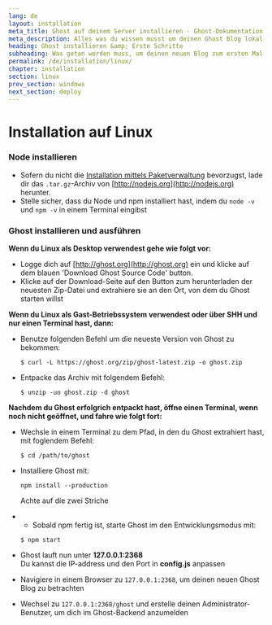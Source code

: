 ```yaml
---
lang: de
layout: installation
meta_title: Ghost auf deinem Server installieren - Ghost-Dokumentation
meta_description: Alles was du wissen musst um deinen Ghost Blog lokal oder auf deinem Server starten zu können.
heading: Ghost installieren &amp; Erste Schritte
subheading: Was getan werden muss, um deinen neuen Blog zum ersten Mal einzurichten.
permalink: /de/installation/linux/
chapter: installation
section: linux
prev_section: windows
next_section: deploy
---
```


# Installation auf Linux <a id="install-linux"></a>

### Node installieren

* Sofern du nicht die [Installation mittels Paketverwaltung](https://github.com/joyent/node/wiki/Installing-Node.js-via-package-manager) bevorzugst, lade dir das  `.tar.gz`-Archiv von [http://nodejs.org](http://nodejs.org) herunter.
* Stelle sicher, dass du Node und npm installiert hast, indem du `node -v` und `npm -v` in einem Terminal eingibst

### Ghost installieren und ausführen

**Wenn du Linux als Desktop verwendest gehe wie folgt vor:**

* Logge dich auf [http://ghost.org](http://ghost.org) ein und klicke auf dem blauen 'Download Ghost Source Code' button.
* Klicke auf der Download-Seite auf den Button zum herunterladen der neuesten Zip-Datei und extrahiere sie an den Ort, von dem du Ghost starten willst

**Wenn du Linux als Gast-Betriebssystem verwendest oder über SHH und nur einen Terminal hast, dann:**

*   Benutze folgenden Befehl um die neueste Version von Ghost zu bekommen:

    ```
    $ curl -L https://ghost.org/zip/ghost-latest.zip -o ghost.zip
    ```

*   Entpacke das Archiv mit folgendem Befehl:

    ```
    $ unzip -uo ghost.zip -d ghost
    ```

**Nachdem du Ghost erfolgrich entpackt hast, öffne einen Terminal, wenn noch nicht geöffnet, und fahre wie folgt fort:**

*   Wechsle in einem Terminal zu dem Pfad, in den du Ghost extrahiert hast, mit foglendem Befehl:

    ```
    $ cd /path/to/ghost
    ```

*   Installiere Ghost mit:

    ```
    npm install --production
    ```
    <span class="note">Achte auf die zwei Striche</span>

*   * Sobald npm fertig ist, starte Ghost im den Entwicklungsmodus mit:

    ```
    $ npm start
    ```

*   Ghost lauft nun unter **127.0.0.1:2368**<br />
    <span class="note">Du kannst die IP-address und den Port in **config.js** anpassen</span>
*   Navigiere in einem Browser zu <code class="path">127.0.0.1:2368</code>, um deinen neuen Ghost Blog zu betrachten
*   Wechsel zu <code class="path">127.0.0.1:2368/ghost</code> und erstelle deinen Administrator-Benutzer, um dich im Ghost-Backend anzumelden
